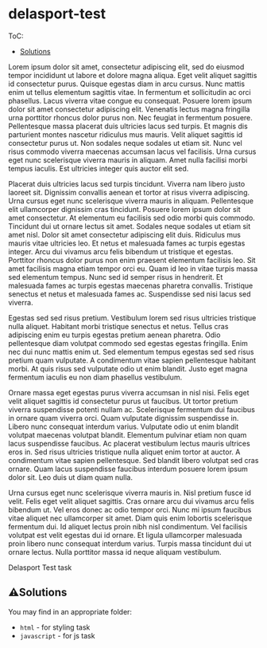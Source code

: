 # delasport-test

ToC:
* [Solutions](#solutions)

Lorem ipsum dolor sit amet, consectetur adipiscing elit, sed do eiusmod tempor incididunt ut labore et dolore magna aliqua. Eget velit aliquet sagittis id consectetur purus. Quisque egestas diam in arcu cursus. Nunc mattis enim ut tellus elementum sagittis vitae. In fermentum et sollicitudin ac orci phasellus. Lacus viverra vitae congue eu consequat. Posuere lorem ipsum dolor sit amet consectetur adipiscing elit. Venenatis lectus magna fringilla urna porttitor rhoncus dolor purus non. Nec feugiat in fermentum posuere. Pellentesque massa placerat duis ultricies lacus sed turpis. Et magnis dis parturient montes nascetur ridiculus mus mauris. Velit aliquet sagittis id consectetur purus ut. Non sodales neque sodales ut etiam sit. Nunc vel risus commodo viverra maecenas accumsan lacus vel facilisis. Urna cursus eget nunc scelerisque viverra mauris in aliquam. Amet nulla facilisi morbi tempus iaculis. Est ultricies integer quis auctor elit sed.

Placerat duis ultricies lacus sed turpis tincidunt. Viverra nam libero justo laoreet sit. Dignissim convallis aenean et tortor at risus viverra adipiscing. Urna cursus eget nunc scelerisque viverra mauris in aliquam. Pellentesque elit ullamcorper dignissim cras tincidunt. Posuere lorem ipsum dolor sit amet consectetur. At elementum eu facilisis sed odio morbi quis commodo. Tincidunt dui ut ornare lectus sit amet. Sodales neque sodales ut etiam sit amet nisl. Dolor sit amet consectetur adipiscing elit duis. Ridiculus mus mauris vitae ultricies leo. Et netus et malesuada fames ac turpis egestas integer. Arcu dui vivamus arcu felis bibendum ut tristique et egestas. Porttitor rhoncus dolor purus non enim praesent elementum facilisis leo. Sit amet facilisis magna etiam tempor orci eu. Quam id leo in vitae turpis massa sed elementum tempus. Nunc sed id semper risus in hendrerit. Et malesuada fames ac turpis egestas maecenas pharetra convallis. Tristique senectus et netus et malesuada fames ac. Suspendisse sed nisi lacus sed viverra.

Egestas sed sed risus pretium. Vestibulum lorem sed risus ultricies tristique nulla aliquet. Habitant morbi tristique senectus et netus. Tellus cras adipiscing enim eu turpis egestas pretium aenean pharetra. Odio pellentesque diam volutpat commodo sed egestas egestas fringilla. Enim nec dui nunc mattis enim ut. Sed elementum tempus egestas sed sed risus pretium quam vulputate. A condimentum vitae sapien pellentesque habitant morbi. At quis risus sed vulputate odio ut enim blandit. Justo eget magna fermentum iaculis eu non diam phasellus vestibulum.

Ornare massa eget egestas purus viverra accumsan in nisl nisi. Felis eget velit aliquet sagittis id consectetur purus ut faucibus. Ut tortor pretium viverra suspendisse potenti nullam ac. Scelerisque fermentum dui faucibus in ornare quam viverra orci. Quam vulputate dignissim suspendisse in. Libero nunc consequat interdum varius. Vulputate odio ut enim blandit volutpat maecenas volutpat blandit. Elementum pulvinar etiam non quam lacus suspendisse faucibus. Ac placerat vestibulum lectus mauris ultrices eros in. Sed risus ultricies tristique nulla aliquet enim tortor at auctor. A condimentum vitae sapien pellentesque. Sed blandit libero volutpat sed cras ornare. Quam lacus suspendisse faucibus interdum posuere lorem ipsum dolor sit. Leo duis ut diam quam nulla.

Urna cursus eget nunc scelerisque viverra mauris in. Nisl pretium fusce id velit. Felis eget velit aliquet sagittis. Cras ornare arcu dui vivamus arcu felis bibendum ut. Vel eros donec ac odio tempor orci. Nunc mi ipsum faucibus vitae aliquet nec ullamcorper sit amet. Diam quis enim lobortis scelerisque fermentum dui. Id aliquet lectus proin nibh nisl condimentum. Vel facilisis volutpat est velit egestas dui id ornare. Et ligula ullamcorper malesuada proin libero nunc consequat interdum varius. Turpis massa tincidunt dui ut ornare lectus. Nulla porttitor massa id neque aliquam vestibulum.

Delasport Test task

## ⚠️Solutions

You may find in an appropriate folder:
* `html` - for styling task
* `javascript` - for js task
